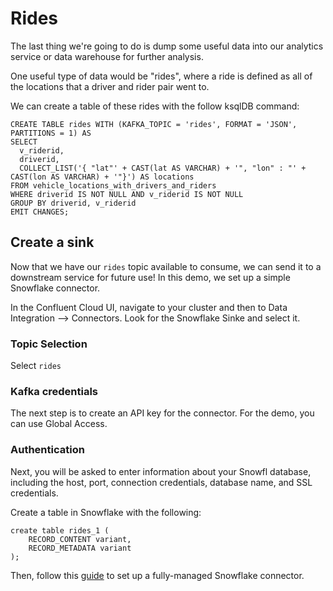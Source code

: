 # Rides

The last thing we're going to do is dump some useful data into our analytics service or data warehouse for further analysis.

One useful type of data would be "rides", where a ride is defined as all of the locations that a driver and rider pair went to.

We can create a table of these rides with the follow ksqlDB command:

```
CREATE TABLE rides WITH (KAFKA_TOPIC = 'rides', FORMAT = 'JSON', PARTITIONS = 1) AS
SELECT
  v_riderid,
  driverid,
  COLLECT_LIST('{ "lat"' + CAST(lat AS VARCHAR) + '", "lon" : "' + CAST(lon AS VARCHAR) + '"}') AS locations
FROM vehicle_locations_with_drivers_and_riders
WHERE driverid IS NOT NULL AND v_riderid IS NOT NULL
GROUP BY driverid, v_riderid
EMIT CHANGES;
```

## Create a sink

Now that we have our `rides` topic available to consume, we can send it to a downstream service for future use! In this demo, we set up a simple Snowflake connector.

In the Confluent Cloud UI, navigate to your cluster and then to Data Integration --> Connectors. Look for the Snowflake Sinke and select it.

### Topic Selection

Select `rides`

### Kafka credentials

The next step is to create an API key for the connector. For the demo, you can use Global Access.

### Authentication

Next, you will be asked to enter information about your Snowfl database, including the host, port, connection credentials, database name, and SSL credentials.

Create a table in Snowflake with the following:

```
create table rides_1 (
	RECORD_CONTENT variant,
	RECORD_METADATA variant
);
```

Then, follow this [guide](https://docs.confluent.io/cloud/current/connectors/cc-snowflake-sink.html) to set up a fully-managed Snowflake connector.
